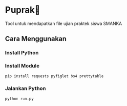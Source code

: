 # Puprak:wave:	
Tool untuk mendapatkan file ujian praktek siswa SMANKA

## Cara Menggunakan
### Install Python
### Install Module
```bash
pip install requests pyfiglet bs4 prettytable
```
### Jalankan Python
```bash
python run.py
```
